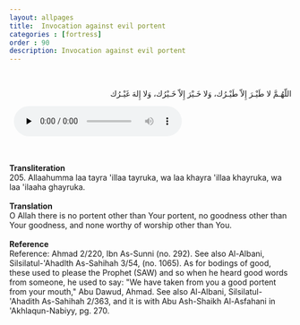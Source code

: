 ```yaml
---
layout: allpages
title:  Invocation against evil portent
categories : [fortress]
order : 90
description: Invocation against evil portent
---
```

&nbsp;
<div class="arabictext" dir="RTL">

اللّهُـمَّ لا طَيْـرَ إِلاّ طَيْـرُك، وَلا خَـيْرَ إِلاّ خَـيْرُك، وَلا إِلهَ غَيْـرُك

</div>
&nbsp;


<audio controls  preload="none">
  <source src="{{ site.baseurl }}/audio/fortress/205.mp3" type="audio/mpeg">
Your browser does not support the audio element.
</audio>

&nbsp;
<div class="duaextra" tabindex="0">
<div><strong>Transliteration</strong></div>
<div class="extra">205. Allaahumma laa tayra 'illaa tayruka, wa laa khayra 'illaa khayruka, wa laa 'ilaaha ghayruka.</div>
</div>
&nbsp;
<div class="duaextra" tabindex="0">
<div><strong>Translation</strong></div>
<div class="extra">O Allah there is no portent other than Your portent, no goodness other than Your goodness, and none worthy of worship other than You.</div>
</div>
&nbsp;
<div class="duaextra" tabindex="0">
<div><strong>Reference</strong></div>
<div class="extra">Reference: Ahmad 2/220, Ibn As-Sunni (no. 292). See also Al-Albani, Silsilatul-'Ahadlth As-Sahihah 3/54, (no. 1065). As for bodings of good, these used to please the Prophet (SAW) and so when he heard good words from someone, he used to say: "We have taken from you a good portent from your mouth," Abu Dawud, Ahmad. See also Al-Albani, Silsilatul-'Ahadith As-Sahihah 2/363, and it is with Abu Ash-Shaikh Al-Asfahani in 'Akhlaqun-Nabiyy, pg. 270.</div>
</div>
